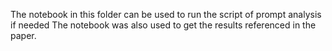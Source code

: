 The notebook in this folder can be used to run the script of prompt analysis if needed
The notebook was also used to get the results referenced in the paper.
